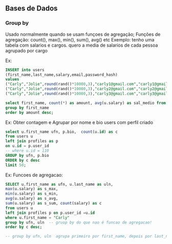## Bases de Dados

### Group by

Usado normalmente quando se usam funçoes de agregação;
Funções de agregação: count(), max(), min(), sum(), avg() etc
Exemplo: tenho uma tabela com salarios e cargos.
quero a media de salarios de cada pessoa agrupado por cargo

Ex:

```sql
INSERT into users
(first_name,last_name,salary,email,password_hash)
values
("Carly","Jolie",round(rand()*10000,3),"carly1@gmail.com","carly1@gmail.com"),
("Carly","Jolie",round(rand()*10000,3),"carly2@gmail.com","carly2@gmail.com"),
("Carly","Jolie",round(rand()*10000,3),"carly3@gmail.com","carly3@gmail.com")
```

```sql
select first_name, count(*) as amount, avg(u.salary) as sal_medio from users u
group by first_name
order by amount desc;
```

Ex:
Obter contagem e Agrupar por nome e bio users com perfil criado

```sql
select u.first_name ufn, p.bio,  count(u.id) as c
from users u
left join profiles as p
on u.id = p.user_id
-- where u.id = 110
GROUP by ufn, p.bio
ORDER by c desc
limit 50;
```

Ex:
Funcoes de agregacao:

```sql
SELECT u.first_name as ufn, u.last_name as uln,
max(u.salary) as s_max,
min(u.salary) as s_min,
avg(u.salary) as s_avg,
sum(u.salary) as s_sum, count(salary) as c
from users u
left join profiles p on p.user_id =u.id
where u.first_name = "Carly"
group by ufn, uln  -- gruop by do que nao é funcao de agregacao!
order by c desc;

-- group by ufn, uln  agrupa primeiro por first_name, depois por last_name
```
